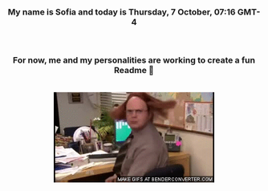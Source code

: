 


<div align="center">
<h3 >My name is Sofia and today is Thursday, 7 October, 07:16 GMT-4</h3><br>
<h3 >For now, me and my personalities are working to create a fun Readme 👋
</h3><br>
<img src='img/dwight.gif' alt='working...'/>
</div>
